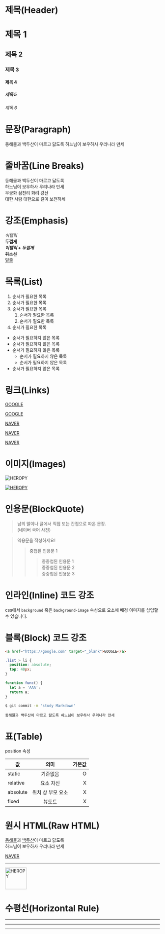 # 제목(Header)

# 제목 1
## 제목 2
### 제목 3
#### 제목 4
##### 제목 5
###### 제목 6

# 문장(Paragraph)

동해물과 백두산이 마르고 닳도록 하느님이 보우하사 우리나라 만세

# 줄바꿈(Line Breaks)

동해물과 백두산이 마르고 닳도록<br/> 하느님이 보우하사 우리나라 만세<br/> 무궁화 삼천리 화려 강산<br/> 대한 사람 대한으로 길이 보전하세

# 강조(Emphasis)

_이텔릭_<br/>
**두껍게**  
**_이텔릭 + 두껍게_**  
~~취소선~~  
<u>밑줄</u>

# 목록(List)

1. 순서가 필요한 목록
1. 순서가 필요한 목록
1. 순서가 필요한 목록
    1. 순서가 필요한 목록
    1. 순서가 필요한 목록
1. 순서가 필요한 목록

- 순서가 필요하지 않은 목록
- 순서가 필요하지 않은 목록
- 순서가 필요하지 않은 목록
    - 순서가 필요하지 않은 목록
    - 순서가 필요하지 않은 목록
- 순서가 필요하지 않은 목록

# 링크(Links)

<a href="https://google.com">GOOGLE</a>

[GOOGLE](https://google.com)

<a href="https://naver.com" title="NAVER로 이동!">NAVER</a>

[NAVER](https://naver.com "NAVER로 이동!")

<a href="https://naver.com" title="NAVER로 이동!" target="_blank">NAVER</a>

# 이미지(Images)

![HEROPY](https://heropy.blog/css/images/logo.png)

[![HEROPY](https://heropy.blog/css/images/logo.png)](https://heropy.blog/)

# 인용문(BlockQuote)
> 남의 말이나 글에서 직접 또는 간접으로 따온 문장.  
> (네이버 국어 사전)

> 익용문을 작성하세요!
>> 중첩된 인용문 1
>>> 중중첩된 인용문 1  
>>> 중중첩된 인용문 2  
>>> 중중첩된 인용문 3

# 인라인(Inline) 코드 강조

css에서 `background` 혹은 `background-image` 속성으로 요소에 배경 이미지를 삽입할 수 있습니다.

# 블록(Block) 코드 강조
```html
<a href="https://google.com" target="_blank">GOOGLE</a>
```

```css
.list > li {
  position: absolute;
  top: 40px;
}
```

```javascript
function func() {
  let a = 'AAA';
  return a;
}
```

```bash
$ git commit -m 'study Markdown'
```

```plaintext
동해물과 백두산이 마르고 닳도록 하느님이 보우하사 우리나라 만세
```

# 표(Table)
position 속성

값 | 의미 | 기본값
--|:--:| --:
static | 기준없음 | O
relative | 요소 자신 | X
absolute | 위치 상 부모 요소 | X
fixed | 뷰토트 | X

# 원시 HTML(Raw HTML)

<span style="text-decoration: underline;">동해물</span>과 <u>백두산</u>이 마르고 닳도록<br/> 하느님이 보우하사 우리나라 만세

<a href="https://naver.com" title="NAVER로 이동!" target="_blank">NAVER</a>

---

<img width="70" src="https://heropy.blog/css/images/logo.png" alt="HEROPY">

# 수평선(Horizontal Rule)

---

***

___